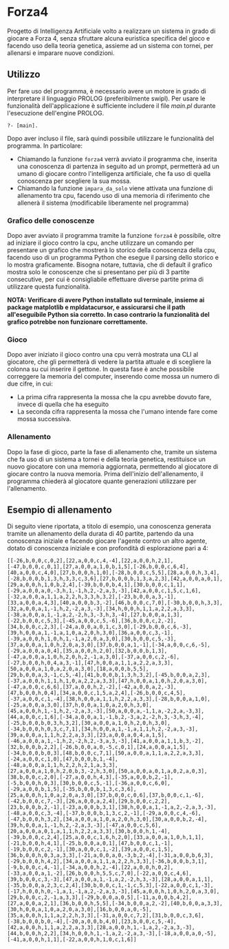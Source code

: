 # Forza4

Progetto di Intelligenza Artificiale volto a realizzare un sistema in grado di giocare a Forza 4, senza sfruttare alcuna euristica specifica del gioco e facendo uso della teoria genetica, assieme ad un sistema con tornei, per allenarsi e imparare nuove condizioni.

## Utilizzo

Per fare uso del programma, è necessario avere un motore in grado di interpretare il linguaggio PROLOG (preferibilmente swipl). Per usare le funzionalità dell'applicazione è sufficiente includere il file *main.pl* durante l'esecuzione dell'engine PROLOG. 

```?- [main].```

Dopo aver incluso il file, sarà quindi possibile utilizzare le funzionalità del programma. In particolare:

- Chiamando la funzione ```forza4``` verrà avviato il programma che, inserita una conoscenza di partenza in seguito ad un prompt, permetterà ad un umano di giocare contro l'intelligenza artificiale, che fa uso di quella conoscenza per scegliere la sua mossa.
- Chiamando la funzione ```impara_da_solo``` viene attivata una funzione di allenamento tra cpu, facendo uso di una memoria di riferimento che allenerà il sistema (modificabile liberamente nel programma)

### Grafico delle conoscenze

Dopo aver avviato il programma tramite la funzione ```forza4``` è possibile, oltre ad iniziare il gioco contro la cpu, anche utilizzare un comando per presentare un grafico che mostrerà lo storico della conoscenza della cpu, facendo uso di un programma Python che esegue il parsing dello storico e lo mostra graficamente. Bisogna notare, tuttavia, che di default il grafico mostra solo le conoscenze che si presentano per più di 3 partite consecutive, per cui è consigliabile effettuare diverse partite prima di utilizzare questa funzionalità.

**NOTA: Verificare di avere Python installato sul terminale, insieme ai package matplotlib e mpldatacursor, e assicurarsi che il path all'eseguibile Python sia corretto. In caso contrario la funzionalità del grafico potrebbe non funzionare correttamente.**

### Gioco

Dopo aver iniziato il gioco contro una cpu verrà mostrata una CLI al giocatore, che gli permetterà di vedere la partita attuale e di scegliere la colonna su cui inserire il gettone. In questa fase è anche possibile correggere la memoria del computer, inserendo come mossa un numero di due cifre, in cui:

- La prima cifra rappresenta la mossa che la cpu avrebbe dovuto fare, invece di quella che ha eseguito
- La seconda cifra rappresenta la mossa che l'umano intende fare come mossa successiva.

### Allenamento

Dopo la fase di gioco, parte la fase di allenamento che, tramite un sistema che fa uso di un sistema a tornei e della teoria genetica, restituisce un nuovo giocatore con una memoria aggiornata, permettendo al giocatore di giocare contro la nuova memoria. Prima dell'inizio dell'allenamento, il programma chiederà al giocatore quante generazioni utilizzare per l'allenamento. 

## Esempio di allenamento

Di seguito viene riportata, a titolo di esempio, una conoscenza generata tramite un allenamento della durata di 40 partite, partendo da una conoscenza iniziale e facendo giocare l'agente contro un altro agente, dotato di conoscenza iniziale e con profondità di esplorazione pari a 4:

```[[-26,b,0,0,c,0,2],[22,a,0,0,c,4,-4],[22,a,0,0,h,2,1],[-47,b,0,0,c,0,1],[27,a,0,0,a,1,0,b,1,5],[-26,b,0,0,c,6,4],[40,a,0,0,c,4,0],[27,b,0,0,h,1,0],[-28,b,0,0,c,5,5],[28,a,0,0,h,3,4],[-28,b,0,0,b,1,3,h,3,3,c,3,6],[27,b,0,0,b,1,3,a,2,3],[42,a,0,0,a,0,1],[29,a,0,0,h,1,0,b,2,4],[-39,b,0,0,b,4,1],[30,b,0,0,c,1,1],[-29,a,0,0,a,0,-3,h,1,-1,h,2,-2,a,3,-3],[42,a,0,0,c,1,5,c,1,6],[-32,a,0,0,a,1,1,a,2,2,h,3,3,h,3,2],[-23,b,0,0,a,3,-1],[33,a,0,0,a,4,3],[40,a,0,0,b,3,-2],[46,b,0,0,c,7,0],[-30,b,0,0,h,3,3],[32,a,0,0,a,1,-1,h,2,-2,a,3,-3],[34,h,0,0,h,1,1,a,2,2,a,3,3],[-38,a,0,0,a,1,-1,a,2,-2,h,3,-3,h,3,-4],[27,b,0,0,a,1,3],[-22,b,0,0,c,5,3],[-45,a,0,0,c,5,-6],[36,b,0,0,c,2,-2],[34,b,0,0,c,2,3],[-24,a,0,0,a,0,1,c,3,0],[-29,b,0,0,c,6,-3],[39,h,0,0,a,1,-1,a,1,0,a,2,0,h,3,0],[36,a,0,0,c,3,-1],[-39,a,0,0,h,1,0,h,1,-1,a,2,0,a,3,0],[30,b,0,0,c,5,-3],[37,a,0,0,a,1,0,h,2,0,a,3,0],[37,b,0,0,a,1,-1],[-34,a,0,0,c,6,-5],[-29,a,0,0,a,0,4],[35,a,0,0,h,2,0],[32,b,0,0,b,1,3],[-47,a,0,0,a,1,0,h,2,0,h,2,-1,a,3,0],[-37,a,0,0,c,2,-6],[-27,b,0,0,h,0,4,a,3,-1],[47,h,0,0,a,1,1,a,2,2,a,3,3],[50,a,0,0,a,1,0,a,2,0,a,3,0],[18,a,0,0,b,5,5],[29,b,0,0,a,3,-1,c,5,-4],[41,b,0,0,b,1,3,h,3,2],[-45,b,0,0,a,2,3],[-37,a,0,0,h,1,1,h,1,0,a,2,2,a,3,3],[47,h,0,0,a,1,0,h,2,0,a,3,0],[-47,a,0,0,c,6,6],[37,a,0,0,h,2,-2],[-42,a,0,0,a,2,-3],[47,b,0,0,h,0,4],[34,a,0,0,c,1,5,a,2,4],[-26,b,0,0,c,4,5],[-37,a,0,0,c,1,-4],[38,h,0,0,a,1,1,h,2,2,a,3,3],[-28,b,0,0,a,1,0],[-25,a,0,0,a,3,0],[37,h,0,0,a,1,0,a,2,0,h,3,0],[45,a,0,0,h,1,-1,h,2,-2,a,3,-3],[50,a,0,0,a,-1,1,a,-2,2,a,-3,3],[44,a,0,0,c,1,6],[-34,a,0,0,a,1,-1,b,2,-3,a,2,-2,h,3,-3,h,3,-4],[-25,b,0,0,b,0,3,h,3,2],[30,a,0,0,a,1,0,h,2,0,h,3,0],[-34,b,0,0,h,0,3,c,7,1],[34,h,0,0,a,1,-1,a,1,1,h,2,-2,a,3,-3],[39,a,0,0,a,1,1,h,2,2,a,3,3],[23,a,0,0,a,0,4,a,1,5],[-46,a,0,0,a,1,-1,h,2,-2,h,2,-3,a,3,-3],[41,a,0,0,a,1,1,b,3,-2],[32,b,0,0,b,2,2],[-26,b,0,0,a,0,-5,c,0,1],[24,a,0,0,a,1,5],[-34,b,0,0,b,0,3],[48,b,0,0,c,7,1],[50,a,0,0,a,1,1,a,2,2,a,3,3],[-24,a,0,0,c,1,0],[47,b,0,0,b,1,-4],[-48,a,0,0,a,1,1,h,2,2,h,2,1,a,3,3],[27,a,0,0,a,1,0,h,2,0,b,3,-2,h,3,0],[50,a,0,0,a,0,1,a,0,2,a,0,3],[38,b,0,0,c,2,0],[-27,a,0,0,h,4,3],[-35,a,0,0,b,2,-1],[-5,b,0,0,h,0,3],[30,b,0,0,c,5,-1],[-36,a,0,0,c,6,0],[-29,a,0,0,b,1,5],[-35,b,0,0,b,1,3,c,3,6],[25,a,0,0,h,1,0,a,2,0,a,3,0],[37,b,0,0,c,0,6],[37,b,0,0,c,1,-6],[-42,b,0,0,c,7,-3],[26,a,0,0,a,2,4],[29,b,0,0,c,2,2],[23,b,0,0,b,2,-1],[-23,a,0,0,b,3,1],[38,h,0,0,a,1,-1,a,2,-2,a,3,-3],[-48,a,0,0,c,3,-4],[-37,b,0,0,b,1,3,c,2,-1],[-29,a,0,0,c,4,-6],[-47,b,0,0,h,3,2],[34,a,0,0,a,1,0,a,2,0,h,3,0],[30,a,0,0,b,2,-4],[39,h,0,0,a,1,-1,h,2,-2,a,3,-3],[-47,a,0,0,c,5,6],[20,a,0,0,a,0,1,a,1,1,h,2,2,a,3,3],[30,b,0,0,h,1,-4],[-39,b,0,0,c,2,4],[25,a,0,0,c,1,6,h,2,0],[33,a,0,0,a,1,0,h,1,1],[-21,b,0,0,h,4,1],[-25,b,0,0,a,0,1],[47,b,0,0,c,1,-1],[-19,b,0,0,c,2,-1],[30,a,0,0,c,1,-2],[39,a,0,0,c,1,5],[36,b,0,0,h,0,3,a,3,3],[-21,a,0,0,a,0,-3,b,2,-4],[-31,a,0,0,b,6,3],[-29,b,0,0,h,4,2],[34,a,0,0,a,1,1,a,2,2,h,3,3],[-36,b,0,0,b,3,1],[-9,b,0,0,c,4,-1],[-34,a,0,0,h,2,-4],[22,a,0,0,h,0,2],[-33,a,0,0,a,1,-2],[26,b,0,0,h,5,5,c,7,0],[-22,a,0,0,c,4,6],[39,b,0,0,c,3,-3],[47,a,0,0,a,1,-1,a,2,-2,h,3,-3],[28,a,0,0,a,1,1],[-35,b,0,0,a,2,3,c,2,4],[30,b,0,0,c,1,-1,c,5,3],[-22,a,0,0,c,1,-3],[-17,h,0,0,h,0,-1,a,1,-1,a,2,-2,a,3,-3],[45,a,0,0,h,1,0,h,2,0,a,3,0],[29,b,0,0,c,2,-1,a,3,3],[-29,b,0,0,a,0,5],[-11,a,0,0,b,4,2],[27,a,0,0,a,2,1],[36,b,0,0,h,5,5],[-34,b,0,0,a,2,-2],[40,b,0,0,a,3,3],[30,h,0,0,a,1,0,a,2,0,a,3,0],[16,b,0,0,a,0,-5],[35,a,0,0,h,1,1,a,2,2,h,3,3],[-31,a,0,0,c,7,2],[31,b,0,0,c,3,6],[-38,b,0,0,b,0,-4],[-20,a,0,0,b,4,0],[23,b,0,0,c,5,-4],[42,a,0,0,h,1,1,a,2,2,a,3,3],[28,a,0,0,h,1,-1,a,2,-2,a,3,-3],[44,b,0,0,h,2,2],[34,h,0,0,h,1,-1,a,2,-2,a,3,-3],[-18,a,0,0,a,0,-5],[-41,a,0,0,h,1,1],[-22,a,0,0,h,1,0,c,1,6]]```
